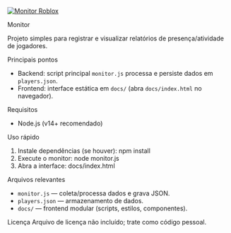 [![Monitor Roblox](https://github.com/tgferrmonitor/monitor/actions/workflows/monitor.yml/badge.svg)](https://github.com/tgferrmonitor/monitor/actions/workflows/monitor.yml)

Monitor

Projeto simples para registrar e visualizar relatórios de presença/atividade de jogadores.

Principais pontos

- Backend: script principal `monitor.js` processa e persiste dados em `players.json`.
- Frontend: interface estática em `docs/` (abra `docs/index.html` no navegador).

Requisitos

- Node.js (v14+ recomendado)

Uso rápido

1. Instale dependências (se houver):
   npm install
2. Execute o monitor:
   node monitor.js
3. Abra a interface:
   docs/index.html

Arquivos relevantes

- `monitor.js` — coleta/processa dados e grava JSON.
- `players.json` — armazenamento de dados.
- `docs/` — frontend modular (scripts, estilos, componentes).

Licença
Arquivo de licença não incluído; trate como código pessoal.
